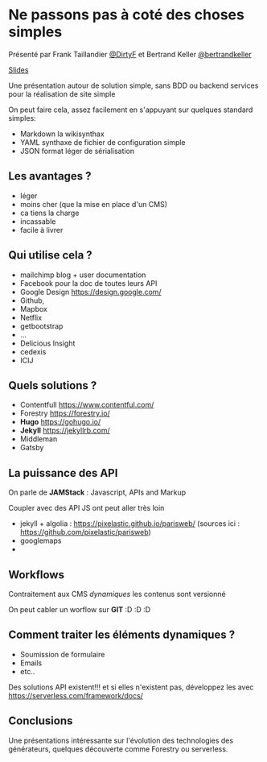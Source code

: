 # Ne passons pas à coté des choses simples

Présenté par Frank Taillandier [@DirtyF](https://twitter.com/DirtyF) et Bertrand Keller [@bertrandkeller](https://twitter.com/bertrandkeller)


[Slides](http://frank.taillandier.me/presentations/ne-passons-pas-a-cote-des-choses-simples/#0)

Une présentation autour de solution simple, sans BDD ou backend services pour la réalisation de site simple

On peut faire cela, assez facilement en s'appuyant sur quelques standard simples:
  * Markdown la wikisynthax
  * YAML synthaxe de fichier de configuration simple
  * JSON format léger de sérialisation

## Les avantages ?

  * léger
  * moins cher (que la mise en place d'un CMS)
  * ca tiens la charge
  * incassable
  * facile à livrer

## Qui utilise cela ?

  * mailchimp blog + user documentation
  * Facebook pour la doc de toutes leurs API
  * Google Design https://design.google.com/
  * Github, 
  * Mapbox
  * Netflix
  * getbootstrap
  * ...
  * Delicious Insight
  * cedexis
  * ICIJ

## Quels solutions ?

  * Contentfull https://www.contentful.com/
  * Forestry https://forestry.io/
  * __Hugo__ https://gohugo.io/
  * __Jekyll__ https://jekyllrb.com/
  * Middleman
  * Gatsby

## La puissance des API

On parle de __JAMStack__ : Javascript, APIs and Markup

Coupler avec des API JS ont peut aller très loin
  * jekyll + algolia : https://pixelastic.github.io/parisweb/ (sources ici : https://github.com/pixelastic/parisweb)
  * googlemaps
  *

## Workflows

Contraitement aux CMS _dynamiques_ les contenus sont versionné

On peut cabler un worflow sur __GIT__ :D :D :D

## Comment traiter les éléments dynamiques ?

  * Soumission de formulaire
  * Emails
  * etc..

Des solutions API existent!!! et si elles n'existent pas, développez les avec https://serverless.com/framework/docs/


## Conclusions

Une présentations intéressante sur l'évolution des technologies des générateurs, 
quelques découverte comme Forestry ou serverless.
